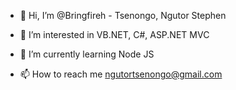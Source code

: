 - 👋 Hi, I’m @Bringfireh - Tsenongo, Ngutor Stephen
- 👀 I’m interested in VB.NET, C#, ASP.NET MVC
- 🌱 I’m currently learning Node JS

- 📫 How to reach me ngutortsenongo@gmail.com 

<!---
Bringfireh/Bringfireh is a ✨ special ✨ repository because its `README.md` (this file) appears on your GitHub profile.
You can click the Preview link to take a look at your changes.
--->
